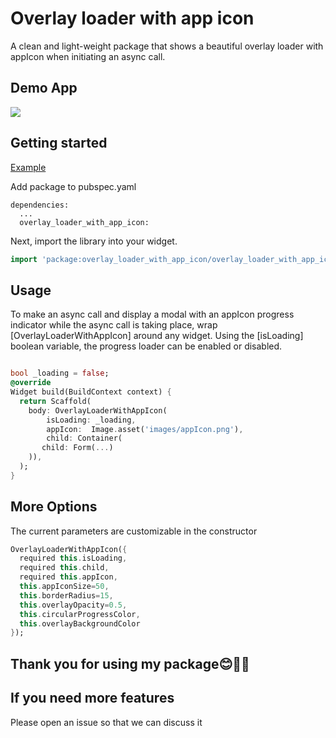 #  Overlay loader with app icon

A clean and light-weight package that shows a beautiful overlay loader with appIcon when initiating an async call.

## Demo App

![](https://media.giphy.com/media/9BIQDd4QuHEWihTuEz/giphy.gif)

## Getting started

[Example](https://github.com/esivuedaniel/OverlayLoaderWithAppIcon/blob/master/example/example.dart)

Add package to pubspec.yaml

```
dependencies:
  ...
  overlay_loader_with_app_icon:
```
Next, import the library into your widget.

```dart
import 'package:overlay_loader_with_app_icon/overlay_loader_with_app_icon.dart';
```

## Usage

To make an async call and display a modal with an appIcon progress indicator while the async call is taking place, wrap [OverlayLoaderWithAppIcon] around any widget.
Using the [isLoading] boolean variable, the progress loader can be enabled or disabled.

```dart

bool _loading = false;
@override
Widget build(BuildContext context) {
  return Scaffold(
    body: OverlayLoaderWithAppIcon(
        isLoading: _loading,
        appIcon:  Image.asset('images/appIcon.png'),
        child: Container(
       child: Form(...)
    )),
  );
}
```
## More Options
The current parameters are customizable in the constructor
```dart
OverlayLoaderWithAppIcon({
  required this.isLoading, 
  required this.child, 
  required this.appIcon, 
  this.appIconSize=50,
  this.borderRadius=15, 
  this.overlayOpacity=0.5, 
  this.circularProgressColor, 
  this.overlayBackgroundColor
});
```



## Thank you for using my package😊🙏🏻

## If you need more features
Please open an issue so that we can discuss it

